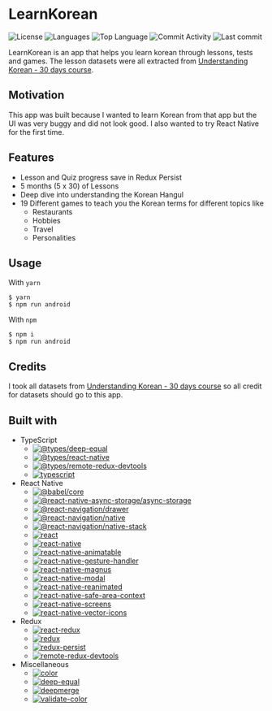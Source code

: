 # LearnKorean

![License](https://img.shields.io/github/license/zS1L3NT/android-react-learnkorean?style=for-the-badge) ![Languages](https://img.shields.io/github/languages/count/zS1L3NT/android-react-learnkorean?style=for-the-badge) ![Top Language](https://img.shields.io/github/languages/top/zS1L3NT/android-react-learnkorean?style=for-the-badge) ![Commit Activity](https://img.shields.io/github/commit-activity/y/zS1L3NT/android-react-learnkorean?style=for-the-badge) ![Last commit](https://img.shields.io/github/last-commit/zS1L3NT/android-react-learnkorean?style=for-the-badge)

LearnKorean is an app that helps you learn korean through lessons, tests and games. The lesson datasets were all extracted from [Understanding Korean - 30 days course](https://play.google.com/store/apps/details?id=com.jensonm.understandkorean&hl=en&gl=US).

## Motivation

This app was built because I wanted to learn Korean from that app but the UI was very buggy and did not look good. I also wanted to try React Native for the first time.

## Features

-   Lesson and Quiz progress save in Redux Persist
-   5 months (5 x 30) of Lessons
-   Deep dive into understanding the Korean Hangul
-   19 Different games to teach you the Korean terms for different topics like
    -   Restaurants
    -   Hobbies
    -   Travel
    -   Personalities

## Usage

With `yarn`

```
$ yarn
$ npm run android
```

With `npm`

```
$ npm i
$ npm run android
```

## Credits

I took all datasets from [Understanding Korean - 30 days course](https://play.google.com/store/apps/details?id=com.jensonm.understandkorean&hl=en&gl=US) so all credit for datasets should go to this app.

## Built with

-   TypeScript
    -   [![@types/deep-equal](https://img.shields.io/github/package-json/dependency-version/zS1L3NT/android-react-learnkorean/dev/@types/deep-equal?style=flat-square)](https://npmjs.com/package/@types/deep-equal)
    -   [![@types/react-native](https://img.shields.io/github/package-json/dependency-version/zS1L3NT/android-react-learnkorean/dev/@types/react-native?style=flat-square)](https://npmjs.com/package/@types/react-native)
    -   [![@types/remote-redux-devtools](https://img.shields.io/github/package-json/dependency-version/zS1L3NT/android-react-learnkorean/dev/@types/remote-redux-devtools?style=flat-square)](https://npmjs.com/package/@types/remote-redux-devtools)
    -   [![typescript](https://img.shields.io/github/package-json/dependency-version/zS1L3NT/android-react-learnkorean/dev/typescript?style=flat-square)](https://npmjs.com/package/typescript)
-   React Native
    -   [![@babel/core](https://img.shields.io/github/package-json/dependency-version/zS1L3NT/android-react-learnkorean/dev/@babel/core?style=flat-square)](https://npmjs.com/package/@babel/core)
    -   [![@react-native-async-storage/async-storage](https://img.shields.io/github/package-json/dependency-version/zS1L3NT/android-react-learnkorean/@react-native-async-storage/async-storage?style=flat-square)](https://npmjs.com/package/@react-native-async-storage/async-storage)
    -   [![@react-navigation/drawer](https://img.shields.io/github/package-json/dependency-version/zS1L3NT/android-react-learnkorean/@react-navigation/drawer?style=flat-square)](https://npmjs.com/package/@react-navigation/drawer)
    -   [![@react-navigation/native](https://img.shields.io/github/package-json/dependency-version/zS1L3NT/android-react-learnkorean/@react-navigation/native?style=flat-square)](https://npmjs.com/package/@react-navigation/native)
    -   [![@react-navigation/native-stack](https://img.shields.io/github/package-json/dependency-version/zS1L3NT/android-react-learnkorean/@react-navigation/native-stack?style=flat-square)](https://npmjs.com/package/@react-navigation/native-stack)
    -   [![react](https://img.shields.io/github/package-json/dependency-version/zS1L3NT/android-react-learnkorean/react?style=flat-square)](https://npmjs.com/package/react)
    -   [![react-native](https://img.shields.io/github/package-json/dependency-version/zS1L3NT/android-react-learnkorean/react-native?style=flat-square)](https://npmjs.com/package/react-native)
    -   [![react-native-animatable](https://img.shields.io/github/package-json/dependency-version/zS1L3NT/android-react-learnkorean/react-native-animatable?style=flat-square)](https://npmjs.com/package/react-native-animatable)
    -   [![react-native-gesture-handler](https://img.shields.io/github/package-json/dependency-version/zS1L3NT/android-react-learnkorean/react-native-gesture-handler?style=flat-square)](https://npmjs.com/package/react-native-gesture-handler)
    -   [![react-native-magnus](https://img.shields.io/github/package-json/dependency-version/zS1L3NT/android-react-learnkorean/react-native-magnus?style=flat-square)](https://npmjs.com/package/react-native-magnus)
    -   [![react-native-modal](https://img.shields.io/github/package-json/dependency-version/zS1L3NT/android-react-learnkorean/react-native-modal?style=flat-square)](https://npmjs.com/package/react-native-modal)
    -   [![react-native-reanimated](https://img.shields.io/github/package-json/dependency-version/zS1L3NT/android-react-learnkorean/react-native-reanimated?style=flat-square)](https://npmjs.com/package/react-native-reanimated)
    -   [![react-native-safe-area-context](https://img.shields.io/github/package-json/dependency-version/zS1L3NT/android-react-learnkorean/react-native-safe-area-context?style=flat-square)](https://npmjs.com/package/react-native-safe-area-context)
    -   [![react-native-screens](https://img.shields.io/github/package-json/dependency-version/zS1L3NT/android-react-learnkorean/react-native-screens?style=flat-square)](https://npmjs.com/package/react-native-screens)
    -   [![react-native-vector-icons](https://img.shields.io/github/package-json/dependency-version/zS1L3NT/android-react-learnkorean/react-native-vector-icons?style=flat-square)](https://npmjs.com/package/react-native-vector-icons)
-   Redux
    -   [![react-redux](https://img.shields.io/github/package-json/dependency-version/zS1L3NT/android-react-learnkorean/react-redux?style=flat-square)](https://npmjs.com/package/react-redux)
    -   [![redux](https://img.shields.io/github/package-json/dependency-version/zS1L3NT/android-react-learnkorean/redux?style=flat-square)](https://npmjs.com/package/redux)
    -   [![redux-persist](https://img.shields.io/github/package-json/dependency-version/zS1L3NT/android-react-learnkorean/redux-persist?style=flat-square)](https://npmjs.com/package/redux-persist)
    -   [![remote-redux-devtools](https://img.shields.io/github/package-json/dependency-version/zS1L3NT/android-react-learnkorean/remote-redux-devtools?style=flat-square)](https://npmjs.com/package/remote-redux-devtools)
-   Miscellaneous
    -   [![color](https://img.shields.io/github/package-json/dependency-version/zS1L3NT/android-react-learnkorean/color?style=flat-square)](https://npmjs.com/package/color)
    -   [![deep-equal](https://img.shields.io/github/package-json/dependency-version/zS1L3NT/android-react-learnkorean/deep-equal?style=flat-square)](https://npmjs.com/package/deep-equal)
    -   [![deepmerge](https://img.shields.io/github/package-json/dependency-version/zS1L3NT/android-react-learnkorean/deepmerge?style=flat-square)](https://npmjs.com/package/deepmerge)
    -   [![validate-color](https://img.shields.io/github/package-json/dependency-version/zS1L3NT/android-react-learnkorean/validate-color?style=flat-square)](https://npmjs.com/package/validate-color)
